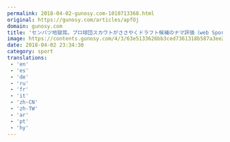 ```yaml
---
permalink: 2018-04-02-gunosy.com-1010713368.html
original: https://gunosy.com/articles/apfOj
domain: gunosy.com
title: 'センバツ地獄耳。プロ球団スカウトがささやくドラフト候補のナマ評価（web Sportiva） - グノシー'
image: https://contents.gunosy.com/4/3/63e5133626bb3ced7361318b587a3ee2_content.jpg
date: 2018-04-02 23:34:30
category: sport
translations: 
 - 'en'
 - 'es'
 - 'de'
 - 'ru'
 - 'fr'
 - 'it'
 - 'zh-CN'
 - 'zh-TW'
 - 'ar'
 - 'pt'
 - 'hy'
---
```


